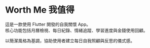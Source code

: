 # Worth Me 我值得

這是一款使用 Flutter 開發的自我關懷 App。  
核心功能包括月曆檢視、每日紀錄、情緒追蹤、學習進度與金錢使用回顧。

以簡潔風格為基調，協助使用者建立每日自我照顧與反思的儀式感。

